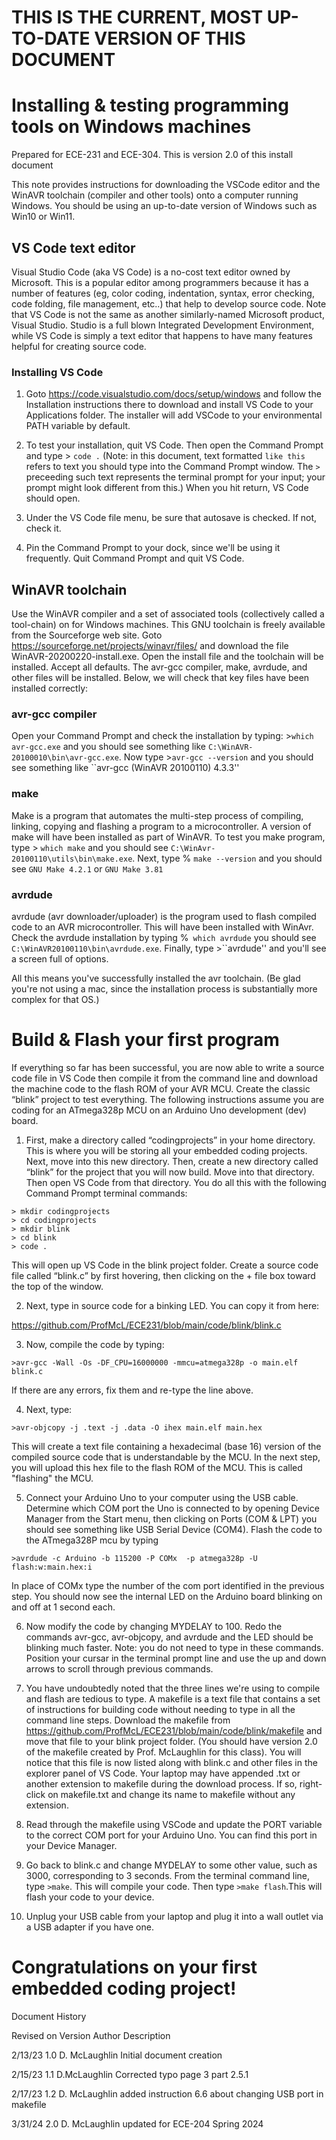 # **THIS IS THE CURRENT, MOST UP-TO-DATE VERSION OF THIS DOCUMENT**

# **Installing & testing programming tools on Windows machines**
Prepared for ECE-231 and ECE-304. This is version 2.0 of this install document

This note provides instructions for downloading the VSCode editor and the WinAVR toolchain (compiler and other tools) onto a computer running Windows.  You should be using an up-to-date version of Windows such as Win10 or Win11. 

## **VS Code text editor**
Visual Studio Code (aka VS Code) is a no-cost text editor owned by Microsoft. This is a popular editor among programmers because it has a number of features (eg, color coding, indentation, syntax, error checking, code folding, file management, etc..) that help to develop source code. Note that VS Code is not the same as another similarly-named Microsoft product, Visual Studio. Studio is a full blown Integrated Development Environment, while VS Code is simply a text editor that happens to have many features helpful for creating source code. 

### **Installing VS Code** 
1. Goto https://code.visualstudio.com/docs/setup/windows and follow the Installation instructions there to download and install VS Code to your Applications folder. The installer will add VSCode to your environmental PATH variable by default.  

2. To test your installation, quit VS Code. Then open the Command Prompt and type 	> ``code .`` (Note: in this document, text formatted ``like this`` refers to text you should type into the Command Prompt window. The ``>`` preceeding such text represents the terminal prompt for your input; your prompt might look different from this.) When you hit return, VS Code should open.  

3. Under the VS Code file menu, be sure that autosave is checked. If not, check it. 

4. Pin the Command Prompt to your dock, since we'll be using it frequently. Quit Command Prompt and quit VS Code.  



## **WinAVR toolchain** 
Use the WinAVR compiler and a set of associated tools (collectively called a tool-chain) on for Windows machines. This GNU toolchain is freely available from the Sourceforge web site. Goto https://sourceforge.net/projects/winavr/files/ and download the file WinAVR-20200220-install.exe. 
Open the install file and the toolchain will be installed. Accept all defaults. The avr-gcc compiler, make, avrdude, and other files will be installed. Below, we will check that key files have been installed correctly:

### **avr-gcc compiler**
Open your Command Prompt and check the installation by typing: >``which avr-gcc.exe`` and you should see something like ``C:\WinAVR-20100010\bin\avr-gcc.exe``. Now type >``avr-gcc --version`` and you should see something like ``avr-gcc (WinAVR 20100110) 4.3.3''

### **make** 
Make is a program that automates the multi-step process of compiling, linking, copying and flashing a program to a microcontroller. A version of make will have been installed as part of WinAVR. To test you make program,  type > ``which make`` and you should see ``C:\WinAvr-20100110\utils\bin\make.exe``.  Next, type % ``make --version`` and you should see  ``GNU Make 4.2.1`` or ``GNU Make 3.81``

### **avrdude** 
avrdude (avr downloader/uploader) is the program used to flash compiled code to an AVR microcontroller. This will have been installed with WinAvr. Check the avrdude installation by typing %`` which avrdude`` you should see ``C:\WinAVR20100110\bin\avrdude.exe``. Finally, type >``avrdude'' and you'll see a screen full of options.

All this means you've successfully installed the avr toolchain. (Be glad you're not using a mac, since the installation process is substantially more complex for that OS.)


# **Build & Flash your first program** 

If everything so far has been successful, you are now able to write a source code file in VS Code then compile it from the command line and download the machine code to the flash ROM of your AVR MCU.  Create the classic “blink” project to test everything. The following instructions assume you are coding for an ATmega328p MCU on an Arduino Uno development (dev) board. 

1. First, make a directory called “codingprojects” in your home directory. This is where you will be storing all your embedded coding projects. Next, move into this new directory.  Then, create a new directory called “blink” for the project that you will now build. Move into that directory. Then open VS Code from that directory. You do all this with the following Command Prompt terminal commands:

```
> mkdir codingprojects
> cd codingprojects
> mkdir blink
> cd blink
> code .
```

This will open up VS Code in the blink project folder. Create a source code file called “blink.c” by first hovering, then clicking on the + file box toward the top of the window.

2. Next, type in source code for a binking LED. You can copy it from here:

https://github.com/ProfMcL/ECE231/blob/main/code/blink/blink.c

3. Now, compile the code by typing:

``>avr-gcc -Wall -Os -DF_CPU=16000000 -mmcu=atmega328p -o main.elf blink.c``

If there are any errors, fix them and re-type the line above.

4. Next, type:

 ``>avr-objcopy -j .text -j .data -O ihex main.elf main.hex``

This will create a  text file containing a hexadecimal (base 16) version of the compiled source code that is understandable by the MCU. In the next step, you will upload this hex file to the flash ROM of the MCU.  This is called "flashing" the MCU. 

5. Connect your Arduino Uno to your computer using the USB cable. Determine which COM port the Uno is connected to by opening Device Manager from the Start menu, then clicking on Ports (COM & LPT) you should see something like USB Serial Device (COM4). Flash the code to the ATmega328P mcu by typing 

``>avrdude -c Arduino -b 115200 -P COMx  -p atmega328p -U flash:w:main.hex:i``

In place of COMx type the number of the com port identified in the previous step. You should now see the internal LED on the Arduino board blinking on and off at 1 second each.

6. Now modify the code by changing MYDELAY to 100. Redo the commands avr-gcc, avr-objcopy, and avrdude and the LED should be blinking much faster. Note: you do not need to type in these commands. Position your cursar in the terminal prompt line and use the up and down arrows to scroll through previous commands.  

7. You have undoubtedly noted that the three lines we're using to compile and flash are tedious to type. A makefile is a text file that contains a set of instructions for building code without needing to type in all the command line steps.  Download the makefile from https://github.com/ProfMcL/ECE231/blob/main/code/blink/makefile and move that file to your blink project folder.  (You should have version 2.0 of the makefile created by Prof. McLaughlin for this class). You will notice that this file is now listed along with blink.c and other files in the explorer panel of VS Code. Your laptop may have appended .txt or another extension to makefile during the download process. If so, right-click on makefile.txt and change its name to makefile without any extension.

8. Read through the makefile using VSCode and update the PORT variable to the correct COM port for your Arduino Uno. You can find this port in your Device Manager.

9. Go back to blink.c and change MYDELAY to some other value, such as 3000, corresponding to 3 seconds. From the terminal command line, type
``>make``. This will compile your code. Then type ``>make flash``.This will flash your code to your device. 

10. Unplug your USB cable from your laptop and plug it into a wall outlet via a USB adapter if you have one. 

# **Congratulations on your first embedded coding project!** 


Document History

Revised on	Version	Author	Description

2/13/23	1.0	D. McLaughlin	Initial document creation

2/15/23	 1.1	 D.McLaughlin	Corrected typo page 3 part 2.5.1

2/17/23	1.2	D. McLaughlin	added instruction 6.6 about changing USB port in makefile

3/31/24	2.0	D. McLaughlin	updated for ECE-204 Spring 2024









